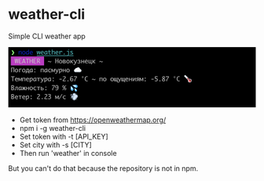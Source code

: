 # weather-cli
Simple CLI weather app

![Иллюстрация к проекту](preview.png)

- Get token from https://openweathermap.org/
- npm i -g weather-cli
- Set token with -t [API_KEY]
- Set city with -s [CITY]
- Then run 'weather' in console

But you can't do that because the repository is not in npm.

